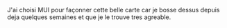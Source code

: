 J'ai choisi MUI pour façonner cette belle carte car je bosse dessus depuis deja quelques semaines et que je le trouve tres agreable.
